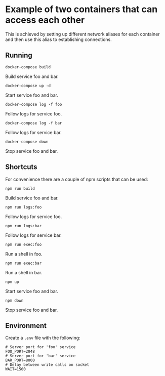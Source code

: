 # Example of two containers that can access each other

This is achieved by setting up different network aliases for each container
and then use this alias to establishing connections.

## Running

    docker-compose build
Build service foo and bar.

    docker-compose up -d
Start service foo and bar.

    docker-compose log -f foo
Follow logs for service foo.

    docker-compose log -f bar
Follow logs for service bar.

    docker-compose down
Stop service foo and bar.

## Shortcuts

For convenience there are a couple of npm scripts that can be used:

    npm run build
Build service foo and bar.

    npm run logs:foo
Follow logs for service foo.

    npm run logs:bar
Follow logs for service bar.

    npm run exec:foo
Run a shell in foo.

    npm run exec:bar
Run a shell in bar.

    npm up
Start service foo and bar.

    npm down
Stop service foo and bar.

## Environment

Create a `.env` file with the following:

    # Server port for 'foo' service
    FOO_PORT=2048
    # Server port for 'bar' service
    BAR_PORT=8000
    # Delay between write calls on socket
    WAIT=1500
